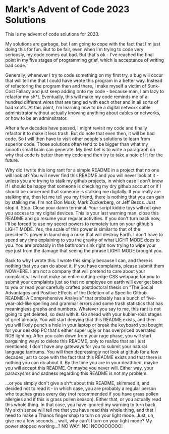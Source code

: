 # Mark's Advent of Code 2023 Solutions

This is my advent of code solutions for 2023. 

My solutions are garbage, but I am going to cope with the fact that I'm just doing this for fun. But to be fair, even when I'm trying to code very seriously, my code comes out bad. But that's ok - I've reached the final point in my five stages of programming grief, which is acceptance of writing bad code.

Generally, whenever I try to code something on my first try, a bug will occur that will tell me that I could have wrote this program in a better way. Instead of refactoring the program then and there, I make myself a victim of Sunk-Cost Fallacy and just keep adding onto my code - because man, I am lazy to refactor my sh*t. Eventually, this will make my code reminds me of a hundred different wires that are tangled with each other and in all sorts of bad knots. At this point, I'm learning how to be a digital network cable administrator without actually knowing anything about cables or networks, or how to be an adminsitrator.

After a few decades have passed, I might revisit my code and finally refactor it to make it less trash. But do note that even then, it will be bad code. So I will then have to visit other people's solutions to learn from superior code. Those solutions often tend to be bigger than what my smooth small brain can generate. My best bet is to write a paragraph on why that code is better than my code and then try to take a note of it for the future.

Why did I write this long rant for a simple README in a project that no one will look at? You will never find this README and you will never look at it - unless you are trying to stalk my github projects, in which case I don't know if I should be happy that someone is checking my dry github account or if I should be concerned that someone is stalking me digitally. If you really are stalking me, then let me tell you my friend, there is nothing that you can gain by stalking me. I'm not Elon Musk, Mark Zuckerberg, or Jeff Bezos. Just stop it. Stop. Close your damn terminal. Your script kiddie toys will not give you access to my digital devices. This is your last warning man, close this README and go resume your regular activities. If you don't turn back now, I'll be forced to use my secret powers to remotely turn on your github's LIGHT MODE. Yes, the scale of this power is similar to that of the president's power in launching a nuke that will destroy Earth. I don't have to spend any time explaining to you the gravity of what LIGHT MODE does to you. You are probably in the bathroom sink right now trying to wipe your eye just from the damage that seeing the phrase LIGHT MODE brought you.

Back to why I wrote this. I wrote this simply because I can, and there is nothing that you can do about it. If you have complaints, please submit them NOWHERE. I am not a company that will pretend to care about your complaints. I will not make an entire cutting-edge CSS webpage for you to submit your complaints just so that no employee on earth will ever get back to you or read your carefully crafted postdoctoral thesis on "The Social Advantages and Positive Effects of the Deletion of a Specific Github README: A Comprehensive Analysis" that probably has a bunch of five-year-old-like spelling and grammar errors and some trash statistics that has meaningless graphs and numbers. Whatever you say to me, this rant is not going to get deleted, so deal with it. Go ahead with your kubler-ross stages of grief already. You will start denying that this README exists, and then you will likely punch a hole in your laptop or break the keyboard you bought for your desktop PC that's either super ugly or has overpriced overrated RGB lighting. After you calm down from your rage phase, you will start bargaining ways to delete this README, only to realize that as I just mentioned, I don't have any gateways for you to submit your natural language tantrums. You will then depressingly not look at github for a few decades just to cope with the fact that this README exists and that there is nothing you can do about it. By the time you are in your deathbed, maybe you will accept this README. Or maybe you never will. Either way, your paraoxysms and sadness regarding this README is not my problem.

...or you simply don't give a sh*t about this README, skimmed it, and decided not to read it - in which case, you are probably a regular person who touches grass every day (not recommended if you have grass pollen allergies and if this is grass pollen season). Either that, or you actually read this whole thing. In that case, you have ignored my warning to turn back. My sixth sense will tell me that you have read this whole thing, and that I need to make a Thanos finger snap to turn on your light mode. Just, uh, give me a few seconds... wait, why can't I turn on your light mode? My power stopped working...? NO WAY! NO! NOOOOOOOO!
